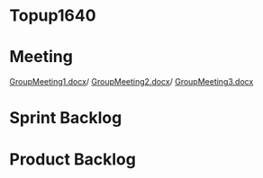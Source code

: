 # Topup1640
# Meeting

[GroupMeeting1.docx](https://github.com/hoangkhanhson2000/Topup1640/files/6175445/GroupMeeting1.docx)/
[GroupMeeting2.docx](https://github.com/hoangkhanhson2000/Topup1640/files/6175447/GroupMeeting2.docx)/
[GroupMeeting3.docx](https://github.com/hoangkhanhson2000/Topup1640/files/6175555/GroupMeeting3.docx)

# Sprint Backlog
# Product Backlog



